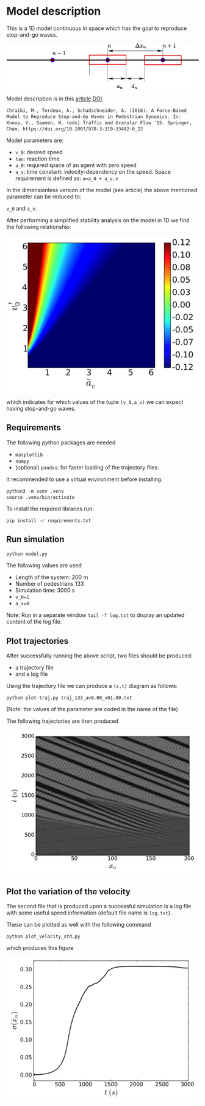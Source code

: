
# Model description 

This is a 1D model continuous in space which has the goal to reproduce stop-and-go waves. 

![scenario](data/cor.png)

Model description is in this [article](data/article.pdf) [DOI](https://doi.org/10.1007/978-3-319-33482-0_22).
```
Chraibi, M., Tordeux, A., Schadschneider, A. (2016). A Force-Based Model to Reproduce Stop-and-Go Waves in Pedestrian Dynamics. In: Knoop, V., Daamen, W. (eds) Traffic and Granular Flow '15. Springer, Cham. https://doi.org/10.1007/978-3-319-33482-0_22
```


Model parameters are: 

- `v_0`: desired speed
- `tau`: reaction time
- `a_0`: required space of an agent with zero speed
- `a_v`: time constant: velocity-dependency on the speed.
  Space requirement is defined as: `a=a_0 + a_v.v`

In the dimensionless version of the model (see article) the above mentioned parameter can be reduced to: 

`v_0` and `a_v`. 

After performing a simplified stability analysis on the model in 1D we find the following relationship: 

![stability](data/stability.png)

which indicates for which values of the tuple `(v_0,a_v)` we can expect having stop-and-go waves.

## Requirements 

The following python packages are needed

- `matplotlib`
- `numpy`
- (optional) `pandas`: for faster loading of the trajectory files.

It recommended to use a virtual environment before installing:

```
python3 -m venv .venv
source .venv/bin/activate
```

To install the required libraries run:

```
pip install -r requirements.txt
```

## Run simulation 

```
python model.py 
```
The following values are used 

- Length of the system: 200 m 
- Number of pedestrians 133
- Simulation time: 3000 s
- `v_0=1`
- `a_v=0`

Note: Run in a separate window `tail -f log.txt` to display an updated content of the log file.

## Plot trajectories 

After successfully running the above script, two files should be produced: 

- a trajectory file
- and a log file

Using the trajectory file we can produce a `(x,t)` diagram as follows: 

```
python plot-traj.py traj_133_av0.00_v01.00.txt
```

(Note: the values of the parameter are coded in the name of the file)

The following trajectories are then produced

![traj.png](data/traj_133_av0.00_v01.00.png)

## Plot the variation of the velocity

The second file that is produced upon a successful simulation is a log file with some useful speed information (default file name is `log.txt`).

These can be plotted as well with the following command 

```
python plot_velocity_std.py
```

which produces this figure

![velocity](data/std_log.png)
